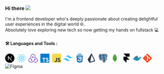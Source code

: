 <div>
  <h3 >
  Hi there
  <img src="https://media.giphy.com/media/hvRJCLFzcasrR4ia7z/giphy.gif" width="30px"/>
</h3>

<p>
  I'm a frontend developer who's deeply passionate about creating delightful user experiences in the digital world 🌐.
  <br />
  Absolutely love exploring new tech so now getting my hands on fullstack 💻
</p>
</div>



#### :hammer_and_wrench: Languages and Tools :
  
<div>
  <img src="https://github.com/devicons/devicon/blob/master/icons/nextjs/nextjs-original.svg" title="Next" alt="Next" width="30" height="30"/>&nbsp;
  <img src="https://github.com/devicons/devicon/blob/master/icons/react/react-original.svg" title="React" alt="React" width="30" height="30"/>&nbsp;
  <img src="https://github.com/devicons/devicon/blob/master/icons/redux/redux-original.svg" title="Redux" alt="Redux " width="30" height="30"/>&nbsp;
  <img src="https://github.com/devicons/devicon/blob/master/icons/typescript/typescript-original.svg" title="Typescript" alt="Typescript" width="30" height="30"/>&nbsp;
  <img src="https://github.com/devicons/devicon/blob/master/icons/javascript/javascript-original.svg" title="JavaScript" alt="JavaScript" width="30" height="30"/>&nbsp;
  <img src="https://github.com/devicons/devicon/blob/master/icons/tailwindcss/tailwindcss-original.svg"  title="Tailwind" alt="Tailwind" width="30" height="30"/>&nbsp;
  <img src="https://github.com/devicons/devicon/blob/master/icons/css3/css3-plain-wordmark.svg"  title="CSS3" alt="CSS" width="30" height="30"/>&nbsp;
  <img src="https://github.com/devicons/devicon/blob/master/icons/prisma/prisma-original.svg" title="Prisma" alt="Prisma" width="30" height="30"/>&nbsp;
  <img src="https://github.com/devicons/devicon/blob/master/icons/postgresql/postgresql-original.svg" title="Postgres" alt="Postgres" width="30" height="30"/>&nbsp;
  <img src="https://github.com/devicons/devicon/blob/master/icons/mongodb/mongodb-original.svg" title="Mongodb" alt="Mongodb" width="30" height="30"/>&nbsp;
  <img src="https://github.com/devicons/devicon/blob/master/icons/framermotion/framermotion-original.svg" title="Framer" alt="Framer" width="30" height="30"/>
  <img src="https://raw.githubusercontent.com/devicons/devicon/master/icons/docker/docker-original.svg" title="docker" alt="docker" width="30" height="30"/>
  <img src="https://github.com/devicons/devicon/blob/master/icons/git/git-original.svg" title="Git" alt="Git" width="30" height="30"/>
  <img src="https://raw.githubusercontent.com/rahul-jha98/github_readme_icons/main/language_and_tools/square/figma/figma.svg" title="Figma" alt="FIgma" width="30" height="30"/>
</div>

